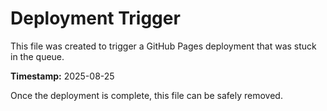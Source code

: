 # Deployment Trigger

This file was created to trigger a GitHub Pages deployment that was stuck in the queue.

**Timestamp:** 2025-08-25

Once the deployment is complete, this file can be safely removed.